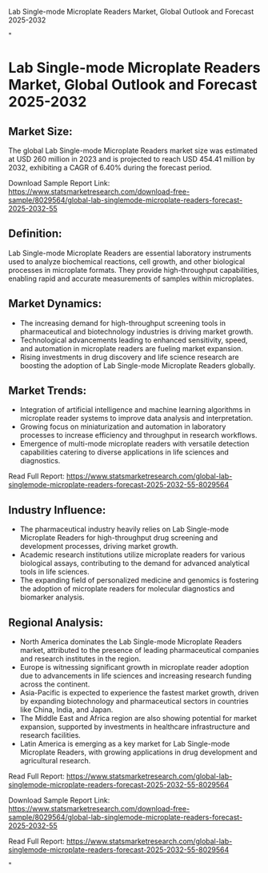 Lab Single-mode Microplate Readers Market, Global Outlook and Forecast 2025-2032

"<h1>Lab Single-mode Microplate Readers Market, Global Outlook and Forecast 2025-2032</h1>

<h2>Market Size:</h2>
<p>The global Lab Single-mode Microplate Readers market size was estimated at USD 260 million in 2023 and is projected to reach USD 454.41 million by 2032, exhibiting a CAGR of 6.40% during the forecast period.</p>
<p>Download Sample Report Link: <a href='https://www.statsmarketresearch.com/download-free-sample/8029564/global-lab-singlemode-microplate-readers-forecast-2025-2032-55'>https://www.statsmarketresearch.com/download-free-sample/8029564/global-lab-singlemode-microplate-readers-forecast-2025-2032-55</a></p>

<h2>Definition:</h2>
<p>Lab Single-mode Microplate Readers are essential laboratory instruments used to analyze biochemical reactions, cell growth, and other biological processes in microplate formats. They provide high-throughput capabilities, enabling rapid and accurate measurements of samples within microplates.</p>

<h2>Market Dynamics:</h2>
<ul>
  <li>The increasing demand for high-throughput screening tools in pharmaceutical and biotechnology industries is driving market growth.</li>
  <li>Technological advancements leading to enhanced sensitivity, speed, and automation in microplate readers are fueling market expansion.</li>
  <li>Rising investments in drug discovery and life science research are boosting the adoption of Lab Single-mode Microplate Readers globally.</li>
</ul>

<h2>Market Trends:</h2>
<ul>
  <li>Integration of artificial intelligence and machine learning algorithms in microplate reader systems to improve data analysis and interpretation.</li>
  <li>Growing focus on miniaturization and automation in laboratory processes to increase efficiency and throughput in research workflows.</li>
  <li>Emergence of multi-mode microplate readers with versatile detection capabilities catering to diverse applications in life sciences and diagnostics.</li>
</ul>
<p>Read Full Report: <a href='https://www.statsmarketresearch.com/global-lab-singlemode-microplate-readers-forecast-2025-2032-55-8029564'>https://www.statsmarketresearch.com/global-lab-singlemode-microplate-readers-forecast-2025-2032-55-8029564</a></p>

<h2>Industry Influence:</h2>
<ul>
  <li>The pharmaceutical industry heavily relies on Lab Single-mode Microplate Readers for high-throughput drug screening and development processes, driving market growth.</li>
  <li>Academic research institutions utilize microplate readers for various biological assays, contributing to the demand for advanced analytical tools in life sciences.</li>
  <li>The expanding field of personalized medicine and genomics is fostering the adoption of microplate readers for molecular diagnostics and biomarker analysis.</li>
</ul>

<h2>Regional Analysis:</h2>
<ul>
  <li>North America dominates the Lab Single-mode Microplate Readers market, attributed to the presence of leading pharmaceutical companies and research institutes in the region.</li>
  <li>Europe is witnessing significant growth in microplate reader adoption due to advancements in life sciences and increasing research funding across the continent.</li>
  <li>Asia-Pacific is expected to experience the fastest market growth, driven by expanding biotechnology and pharmaceutical sectors in countries like China, India, and Japan.</li>
  <li>The Middle East and Africa region are also showing potential for market expansion, supported by investments in healthcare infrastructure and research facilities.</li>
  <li>Latin America is emerging as a key market for Lab Single-mode Microplate Readers, with growing applications in drug development and agricultural research.</li>
</ul>
<p>Read Full Report: <a href='https://www.statsmarketresearch.com/global-lab-singlemode-microplate-readers-forecast-2025-2032-55-8029564'>https://www.statsmarketresearch.com/global-lab-singlemode-microplate-readers-forecast-2025-2032-55-8029564</a></p>

<p>Download Sample Report Link: <a href='https://www.statsmarketresearch.com/download-free-sample/8029564/global-lab-singlemode-microplate-readers-forecast-2025-2032-55'>https://www.statsmarketresearch.com/download-free-sample/8029564/global-lab-singlemode-microplate-readers-forecast-2025-2032-55</a></p>

<p>Read Full Report: <a href='https://www.statsmarketresearch.com/global-lab-singlemode-microplate-readers-forecast-2025-2032-55-8029564'>https://www.statsmarketresearch.com/global-lab-singlemode-microplate-readers-forecast-2025-2032-55-8029564</a></p>"
